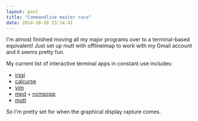 ```yaml
---
layout: post
title: "Commandline master race"
date: 2014-10-20 23:14:41
---
```


I'm almost finished moving all my major programs over to a
terminal-based equivalent! Just set up mutt with offlineimap to work
with my Gmail account and it seems pretty fun.

My current list of interactive terminal apps in constant use includes:

  * [irssi](http://irssi.org)
  * [calcurse](http://calcurse.org)
  * [vim](http://www.vim.org)
  * [mpd](http://www.musicpd.org) + [ncmpcpp](http://ncmpcpp.rybczak.net)
  * [mutt](http://www.mutt.org)

So I'm pretty set for when the graphical display rapture comes.
